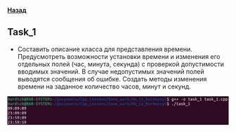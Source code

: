 [**Назад**](https://github.com/BurdichxD4r/Cpp_Lessons/tree/master#course-ccqt)
## Task_1

- Составить описание класса для представления времени. Предусмотреть возможности установки времени и изменения его отдельных полей (час, минута, секунда) с проверкой допустимости вводимых значений. В случае недопустимых значений полей выводятся сообщения об ошибке. Создать методы изменения времени на заданное количество часов, минут и секунд.

<img src="jpg/1.png">